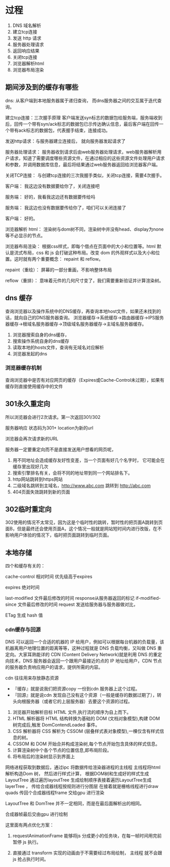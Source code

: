 # 过程

1. DNS 域名解析
2. 建立tcp连接
3. 发送 http 请求
4. 服务器处理请求
5. 返回响应结果
6. 关闭tcp连接
7. 浏览器解析html
8. 浏览器布局渲染

## 期间涉及到的缓存有哪些

dns: 从客户端到本地服务器属于递归查询， 而dns服务器之间的交互属于迭代查询。

建立tcp连接：三次握手原理 客户端发送syn标志的数据包给服务端，服务端收到后，回传一个带有syn/ack标志的数据包已示传达确认信息，最后客户端在回传一个带有ack标志的数据包，代表握手结束，连接成功。

发送http请求：与服务器建立连接后， 就向服务器发起请求了

服务器处理请求： 服务器收到请求后由web服务器处理请求，web服务器解析用户请求，知道了需要调度哪些资源文件，在通过相应的这些资源文件处理用户请求和参数，并调用数据库信息，最后将结果通过web服务器返回给浏览器客户端。

关闭TCP连接： 与创建tcp连接的三次我握手类似，关闭tcp连接，需要4次握手。

客户端： 我这边没有数据要给你了，关闭连接吧

服务端： 好的，我看我这边还有数据要传给吗

服务端： 我这边也没有数据要传给你了，咱们可以关闭连接了

客户端： 好的。

浏览器解析 html： 渲染树与dom树不同，渲染树中并没有head、display为none等不必显示的节点。

浏览器布局渲染： 根据css样式，即每个借点在页面中的大小和位置等。html 默认是流式布局，css 和 js 会打破这种布局。改变 dom 的外观样式以及大小和位置。这时就有两个重要概念： repaint 和 reflow。

repaint（重绘）： 屏幕的一部分重画，不影响整体布局

reflow（重排）： 意味着元件的几何尺寸变了，我们需要重新验证并计算渲染树。

## dns 缓存

查询浏览器以及操作系统中的DNS缓存，再查询本地host文件，如果还未找到的话，就向自己的DNS服务器查询。  浏览器缓存->系统缓存->路由器缓存->IPS服务器缓存->根域名服务器缓存->顶级域名服务器缓存->主域名服务器缓存。

1. 浏览器搜索自身的dns缓存，
2. 搜索操作系统自身的dns缓存
3. 读取本地的hosts文件，查询有无域名对应解析
4. 浏览器发起的dns

### 浏览器缓存机制

查询浏览器中是否有对应网页的缓存（Expires或Cache-Control未过期），如果有缓存则直接使用缓存中的文件

## 301永久重定向

所以浏览器会进行2次请求。第一次返回301/302

服务器响应 状态码为301+ location为新的url

浏览器会再次请求新的URL

服务器一定要重定向而不是直接发送用户想看的网页呢，

1. 用不同地址会造成缓存友好性变差，当一个页面有好几个名字时， 它可能会在缓存里出现好几次
2. 搜索引擎排名有关，会将不同的地址带到同一个网站排名下。
3. http网站跳转到https网站
4. 二级域名跳转到主域名，http://www.abc.com 跳转到 http://abc.com
5. 404页面失效跳转到新的页面

## 302临时重定向

 302使用的情况不太常见，因为这是个临时性的跳转，暂时性的把页面A跳转到页面B，但是最终还会使用页面A，这个情况一般就是网站短时间内进行改版，在不影响用户体验的情况下，临时把页面跳转到临时页面。

## 本地存储

四个和缓存有关的：

cache-control  相对时间   优先级高于expires

expires  绝对时间

last-modified  文件最后修改的时间 response从服务器返回的标记 if-modified-since  文件最后修改的时间 request 发送给服务器与服务器做对比，

ETag 生成 hash 值

### cdn缓存与回源

DNS 可以返回一个合适的机器的 IP 给用户，例如可以根据每台机器的负载量，该机器离用户地理位置的距离等等，这种过程就是 DNS 负载均衡，又叫做 DNS 重定向。大家耳熟能详的 CDN (Content Delivery Network)就是利用 DNS 的重定向技术，DNS 服务器会返回一个跟用户最接近的点的 IP 地址给用户，CDN 节点的服务器负责响应用户的请求，提供所需的内容。

cdn 往往用来存放静态资源

* 『缓存』就是说我们把资源copy 一份到cdn 服务器上这个过程。
* 『回源』就是说cdn 发现自己没有这个资源（一般是缓存的数据过期了），转头向根服务器（或者它的上层服务器）去要这个资源的过程。

1. 浏览器开始解析目标 HTML 文件,执行流的顺序为自上而下。
1. HTML 解析器将 HTML 结构转换为基础的 DOM (文档对象模型),构建 DOM 树完成后,触发 DomContendLoaded 事件。
1. CSS 解析器将 CSS 解析为 CSSOM (层叠样式表对象模型),一棵仅含有样式信息的树。
1. CSSOM 和 DOM 开始合并构成渲染树,每个节点开始包含具体的样式信息。
1. 计算渲染树中个各个节点的位置信息,即布局阶段。
1. 将布局后的渲染树显示到界面上

网络进程获取到数据后，通过ipc 将数据传给渲染器进程的主线程
主线程将html 解析构造Dom 树， 然后进行样式计算， 根据DOM树和生成好的样式生成LayoutTree
通过遍历layoutTree 生成绘制顺序表接着遍历LayoutTree生成layerTree ， 传给合成器线程按规则进行分图层
在接着就是栅格线程进行draw quads 传回个合成器线程frame 交给gpu 进行渲染

LayoutTree 和 DomTree 并不一定相同，而是在最后面解析出的相同。

合成器帧最后交由gpu 进行绘制

这里面有两点优化方案：

1. requestAnimationFrame 能够将js 分成更小的任务块，在每一帧时间用完前暂停 js 执行。

2. 直接通过 transform 实现的动画由于不需要经过布局绘制，  主线程 就不会跟 js 抢占执行时间。
